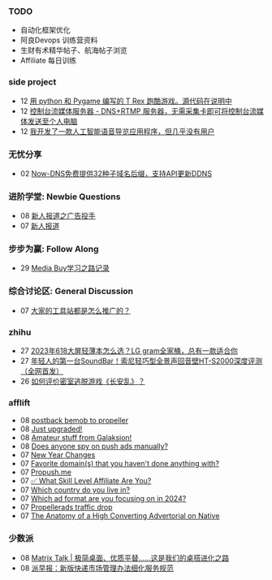 ### TODO
-  自动化框架优化
-  阿良Devops 训练营资料
-  生财有术精华帖子、航海帖子浏览
-  Affiliate 每日训练

### side project
<!-- sideproject:START -->
-  12 [用 python 和 Pygame 编写的 T Rex 跑酷游戏。源代码在说明中](https://www.youtube.com/watch?v=pZySIXSelCA)
-  12 [控制台流媒体服务器 - DNS+RTMP 服务器，无需采集卡即可将控制台流媒体发送至个人电脑](https://github.com/Aioros/console-streaming-server)
-  12 [我开发了一款人工智能语音导览应用程序，但几乎没有用户](https://www.reddit.com/r/SideProject/comments/18gpp0e/ive_built_an_ai_audio_tour_app_but_have_almost_no/)<!-- sideproject:END -->


### 无忧分享
<!-- ruyo:START -->
-  02 [Now-DNS免费提供32种子域名后缀，支持API更新DDNS](https://51.ruyo.net/18589.html)<!-- ruyo:END -->

### 进阶学堂: Newbie Questions
<!-- advertcn1:START -->
-  08 [新人报道之广告投手](https://www.advertcn.com/thread-113589-1-1.html)
-  07 [新人报道](https://www.advertcn.com/thread-113582-1-1.html)<!-- advertcn1:END -->

### 步步为赢: Follow Along
<!-- advertcn2:START -->
-  29 [Media Buy学习之路记录](https://www.advertcn.com/thread-113493-1-1.html)<!-- advertcn2:END -->

### 综合讨论区: General Discussion
<!-- advertcn3:START -->
-  07 [大家的工具站都是怎么推广的？](https://www.advertcn.com/thread-113578-1-1.html)<!-- advertcn3:END -->


### zhihu
<!-- zhihu:START -->
-  27 [2023年618大屏轻薄本怎么选？LG gram全家桶，总有一款适合你](http://zhuanlan.zhihu.com/p/632641888?utm_campaign=rss&utm_medium=rss&utm_source=rss&utm_content=title)
-  27 [年轻人的第一台SoundBar！索尼轻巧型全景声回音壁HT-S2000深度评测（全网首发）](http://zhuanlan.zhihu.com/p/630990296?utm_campaign=rss&utm_medium=rss&utm_source=rss&utm_content=title)
-  26 [如何评价密室逃脱游戏《长安乱》？](http://www.zhihu.com/question/563950552/answer/3045961312?utm_campaign=rss&utm_medium=rss&utm_source=rss&utm_content=title)<!-- zhihu:END -->

### afflift
<!-- afflift:START -->
-  08 [postback bemob to propeller](https://afflift.com/f/threads/postback-bemob-to-propeller.12418/)
-  08 [Just upgraded!](https://afflift.com/f/threads/just-upgraded.12419/)
-  08 [Amateur stuff from Galaksion!](https://afflift.com/f/threads/amateur-stuff-from-galaksion.12400/)
-  08 [Does anyone spy on push ads manually?](https://afflift.com/f/threads/does-anyone-spy-on-push-ads-manually.10890/)
-  07 [New Year Changes](https://afflift.com/f/threads/new-year-changes.12394/)
-  07 [Favorite domain&lpar;s&rpar; that you haven&#39;t done anything with?](https://afflift.com/f/threads/favorite-domain-s-that-you-havent-done-anything-with.12187/)
-  07 [Propush.me](https://afflift.com/f/threads/propush-me.12367/)
-  07 [✅ What Skill Level Affiliate Are You?](https://afflift.com/f/threads/%E2%9C%85-what-skill-level-affiliate-are-you.7860/)
-  07 [Which country do you live in?](https://afflift.com/f/threads/which-country-do-you-live-in.65/)
-  07 [Which ad format are you focusing on in 2024?](https://afflift.com/f/threads/which-ad-format-are-you-focusing-on-in-2024.12222/)
-  07 [Propellerads traffic drop](https://afflift.com/f/threads/propellerads-traffic-drop.12404/)
-  07 [The Anatomy of a High Converting Advertorial on Native](https://afflift.com/f/threads/the-anatomy-of-a-high-converting-advertorial-on-native.10707/)<!-- afflift:END -->

### 少数派
<!-- sspai:START -->
-  08 [Matrix Talk | 极简桌面、优质平替……这是我们的桌搭进化之路](https://sspai.com/post/85556)
-  08 [派早报：新版快递市场管理办法细化服务规范](https://sspai.com/post/85637)<!-- sspai:END -->
